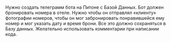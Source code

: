 Нужно создать телеграмм бота на Питоне с Базой Данных. Бот должен бронировать номера в отеле. Нужно чтобы он отправлял «клиенту» фотографии номеров, чтобы он мог забронировать понравившейся ему номер и мог указать дату и время брони. Все это должно сохраняться в Базу данных. Желательно использовать комментарии при написании кода.
